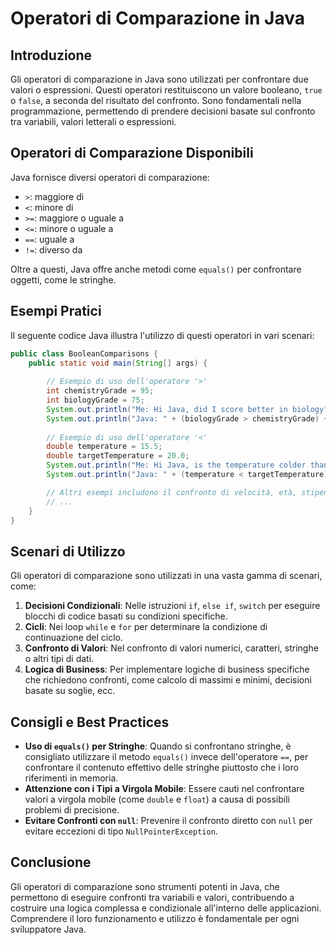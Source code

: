 
# Operatori di Comparazione in Java

## Introduzione
Gli operatori di comparazione in Java sono utilizzati per confrontare due valori o espressioni. Questi operatori restituiscono un valore booleano, `true` o `false`, a seconda del risultato del confronto. Sono fondamentali nella programmazione, permettendo di prendere decisioni basate sul confronto tra variabili, valori letterali o espressioni.

## Operatori di Comparazione Disponibili
Java fornisce diversi operatori di comparazione:

- `>`: maggiore di
- `<`: minore di
- `>=`: maggiore o uguale a
- `<=`: minore o uguale a
- `==`: uguale a
- `!=`: diverso da

Oltre a questi, Java offre anche metodi come `equals()` per confrontare oggetti, come le stringhe.

## Esempi Pratici
Il seguente codice Java illustra l'utilizzo di questi operatori in vari scenari:

```java
public class BooleanComparisons {
    public static void main(String[] args) {
        
        // Esempio di uso dell'operatore '>'
        int chemistryGrade = 95;
        int biologyGrade = 75;
        System.out.println("Me: Hi Java, did I score better in biology?");
        System.out.println("Java: " + (biologyGrade > chemistryGrade) + "\n");
        
        // Esempio di uso dell'operatore '<'
        double temperature = 15.5;
        double targetTemperature = 20.0;
        System.out.println("Me: Hi Java, is the temperature colder than our target?");
        System.out.println("Java: " + (temperature < targetTemperature) + "\n");

        // Altri esempi includono il confronto di velocità, età, stipendi, caratteri e stringhe.
        // ...
    }
}
```

## Scenari di Utilizzo
Gli operatori di comparazione sono utilizzati in una vasta gamma di scenari, come:

1. **Decisioni Condizionali**: Nelle istruzioni `if`, `else if`, `switch` per eseguire blocchi di codice basati su condizioni specifiche.
2. **Cicli**: Nei loop `while` e `for` per determinare la condizione di continuazione del ciclo.
3. **Confronto di Valori**: Nel confronto di valori numerici, caratteri, stringhe o altri tipi di dati.
4. **Logica di Business**: Per implementare logiche di business specifiche che richiedono confronti, come calcolo di massimi e minimi, decisioni basate su soglie, ecc.

## Consigli e Best Practices
- **Uso di `equals()` per Stringhe**: Quando si confrontano stringhe, è consigliato utilizzare il metodo `equals()` invece dell'operatore `==`, per confrontare il contenuto effettivo delle stringhe piuttosto che i loro riferimenti in memoria.
- **Attenzione con i Tipi a Virgola Mobile**: Essere cauti nel confrontare valori a virgola mobile (come `double` e `float`) a causa di possibili problemi di precisione.
- **Evitare Confronti con `null`**: Prevenire il confronto diretto con `null` per evitare eccezioni di tipo `NullPointerException`.

## Conclusione
Gli operatori di comparazione sono strumenti potenti in Java, che permettono di eseguire confronti tra variabili e valori, contribuendo a costruire una logica complessa e condizionale all'interno delle applicazioni. Comprendere il loro funzionamento e utilizzo è fondamentale per ogni sviluppatore Java.
